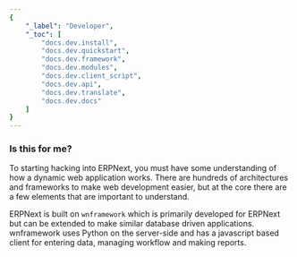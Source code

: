 ```yaml
---
{
	"_label": "Developer",
	"_toc": [
		"docs.dev.install",
		"docs.dev.quickstart",
		"docs.dev.framework",
		"docs.dev.modules",
		"docs.dev.client_script",
		"docs.dev.api",
		"docs.dev.translate",
		"docs.dev.docs"
	]
}
---
```

### Is this for me?

To starting hacking into ERPNext, you must have some understanding of how a dynamic web application works. There are hundreds of architectures and frameworks to make web development easier, but at the core there are a few elements that are important to understand.

ERPNext is built on `wnframework` which is primarily developed for ERPNext but can be extended to make similar database driven applications. wnframework uses Python on the server-side and has a javascript based client for entering data, managing workflow and making reports.